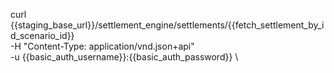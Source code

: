 
curl {{staging_base_url}}/settlement_engine/settlements/{{fetch_settlement_by_id_scenario_id}} \
    -H "Content-Type: application/vnd.json+api" \
    -u  {{basic_auth_username}}:{{basic_auth_password}} \
